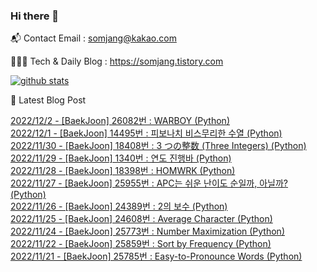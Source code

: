 ### Hi there 👋

📬  Contact Email : somjang@kakao.com

👨🏻‍💻  Tech & Daily Blog : https://somjang.tistory.com

[![github stats](https://github-readme-stats.vercel.app/api?username=SOMJANG&show_icons=true&hide_border=False)](https://somjang.tistory.com)

🤩 Latest Blog Post

[2022/12/2 - [BaekJoon] 26082번 : WARBOY (Python)](https://somjang.tistory.com/entry/BaekJoon-26082%EB%B2%88-WARBOY-Python) <br>
[2022/12/1 - [BaekJoon] 14495번 : 피보나치 비스무리한 수열 (Python)](https://somjang.tistory.com/entry/BaekJoon-14495%EB%B2%88-%ED%94%BC%EB%B3%B4%EB%82%98%EC%B9%98-%EB%B9%84%EC%8A%A4%EB%AC%B4%EB%A6%AC%ED%95%9C-%EC%88%98%EC%97%B4-Python) <br>
[2022/11/30 - [BaekJoon] 18408번 : 3 つの整数 (Three Integers) (Python)](https://somjang.tistory.com/entry/BaekJoon-18408%EB%B2%88-3-%E3%81%A4%E3%81%AE%E6%95%B4%E6%95%B0-Three-Integers-Python) <br>
[2022/11/29 - [BaekJoon] 1340번 : 연도 진행바 (Python)](https://somjang.tistory.com/entry/BaekJoon-1340%EB%B2%88-%EC%97%B0%EB%8F%84-%EC%A7%84%ED%96%89%EB%B0%94-Python) <br>
[2022/11/28 - [BaekJoon] 18398번 : HOMWRK (Python)](https://somjang.tistory.com/entry/BaekJoon-18398%EB%B2%88-HOMWRK-Python) <br>
[2022/11/27 - [BaekJoon] 25955번 : APC는 쉬운 난이도 순일까, 아닐까? (Python)](https://somjang.tistory.com/entry/BaekJoon-25955%EB%B2%88-APC%EB%8A%94-%EC%89%AC%EC%9A%B4-%EB%82%9C%EC%9D%B4%EB%8F%84-%EC%88%9C%EC%9D%BC%EA%B9%8C-%EC%95%84%EB%8B%90%EA%B9%8C-Python) <br>
[2022/11/26 - [BaekJoon] 24389번 : 2의 보수 (Python)](https://somjang.tistory.com/entry/BaekJoon-24389%EB%B2%88-2%EC%9D%98-%EB%B3%B4%EC%88%98-Python) <br>
[2022/11/25 - [BaekJoon] 24608번 : Average Character (Python)](https://somjang.tistory.com/entry/BaekJoon-24608%EB%B2%88-Average-Character-Python) <br>
[2022/11/24 - [BaekJoon] 25773번 : Number Maximization (Python)](https://somjang.tistory.com/entry/BaekJoon-25773%EB%B2%88-Number-Maximization-Python) <br>
[2022/11/22 - [BaekJoon] 25859번 : Sort by Frequency (Python)](https://somjang.tistory.com/entry/BaekJoon-25859%EB%B2%88-Sort-by-Frequency-Python) <br>
[2022/11/21 - [BaekJoon] 25785번 : Easy-to-Pronounce Words (Python)](https://somjang.tistory.com/entry/BaekJoon-25785%EB%B2%88-Easy-to-Pronounce-Words-Python) <br>
